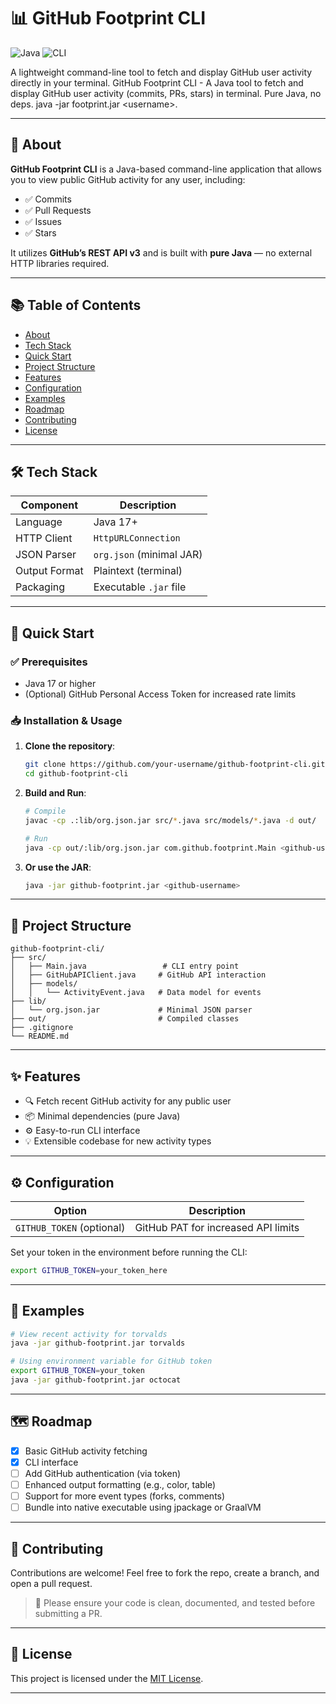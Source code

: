 # 📊 GitHub Footprint CLI

![Java](https://img.shields.io/badge/Java-17%2B-blue)
![CLI](https://img.shields.io/badge/CLI-Tool-orange)

A lightweight command-line tool to fetch and display GitHub user activity directly in your terminal.
GitHub Footprint CLI - A Java tool to fetch and display GitHub user activity (commits, PRs, stars) in terminal. Pure Java, no deps. java -jar footprint.jar &lt;username>.

---

## 📌 About

**GitHub Footprint CLI** is a Java-based command-line application that allows you to view public GitHub activity for any user, including:

- ✅ Commits
- ✅ Pull Requests
- ✅ Issues
- ✅ Stars

It utilizes **GitHub’s REST API v3** and is built with **pure Java** — no external HTTP libraries required.

---

## 📚 Table of Contents

- [About](#-about)
- [Tech Stack](#-tech-stack)
- [Quick Start](#-quick-start)
- [Project Structure](#-project-structure)
- [Features](#-features)
- [Configuration](#-configuration)
- [Examples](#-examples)
- [Roadmap](#-roadmap)
- [Contributing](#-contributing)
- [License](#-license)

---

## 🛠️ Tech Stack

| Component        | Description               |
|------------------|---------------------------|
| Language         | Java 17+                  |
| HTTP Client      | `HttpURLConnection`       |
| JSON Parser      | `org.json` (minimal JAR)  |
| Output Format    | Plaintext (terminal)      |
| Packaging        | Executable `.jar` file    |

---

## 🚀 Quick Start

### ✅ Prerequisites

- Java 17 or higher
- (Optional) GitHub Personal Access Token for increased rate limits

### 📥 Installation & Usage

1. **Clone the repository**:
   ```bash
   git clone https://github.com/your-username/github-footprint-cli.git
   cd github-footprint-cli
   ```

2. **Build and Run**:
   ```bash
   # Compile
   javac -cp .:lib/org.json.jar src/*.java src/models/*.java -d out/

   # Run
   java -cp out/:lib/org.json.jar com.github.footprint.Main <github-username>
   ```

3. **Or use the JAR**:
   ```bash
   java -jar github-footprint.jar <github-username>
   ```

---

## 📂 Project Structure

```
github-footprint-cli/
├── src/
│   ├── Main.java                 # CLI entry point
│   ├── GitHubAPIClient.java     # GitHub API interaction
│   ├── models/
│   │   └── ActivityEvent.java   # Data model for events
├── lib/
│   └── org.json.jar             # Minimal JSON parser
├── out/                         # Compiled classes
├── .gitignore
└── README.md
```

---

## ✨ Features

- 🔍 Fetch recent GitHub activity for any public user
- 📦 Minimal dependencies (pure Java)
- ⚙️ Easy-to-run CLI interface
- 💡 Extensible codebase for new activity types

---

## ⚙️ Configuration

| Option                     | Description                           |
|----------------------------|---------------------------------------|
| `GITHUB_TOKEN` (optional)  | GitHub PAT for increased API limits   |

Set your token in the environment before running the CLI:
```bash
export GITHUB_TOKEN=your_token_here
```

---

## 📌 Examples

```bash
# View recent activity for torvalds
java -jar github-footprint.jar torvalds
```

```bash
# Using environment variable for GitHub token
export GITHUB_TOKEN=your_token
java -jar github-footprint.jar octocat
```

---

## 🗺️ Roadmap

- [x] Basic GitHub activity fetching
- [x] CLI interface
- [ ] Add GitHub authentication (via token)
- [ ] Enhanced output formatting (e.g., color, table)
- [ ] Support for more event types (forks, comments)
- [ ] Bundle into native executable using jpackage or GraalVM

---

## 🤝 Contributing

Contributions are welcome! Feel free to fork the repo, create a branch, and open a pull request.

> 📌 Please ensure your code is clean, documented, and tested before submitting a PR.

---

## 📄 License

This project is licensed under the [MIT License](LICENSE).

---
